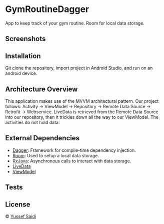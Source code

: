 # GymRoutineDagger
App to keep track of your gym routine. Room for local data storage.

## Screenshots
<p>
</p>

## Installation
Git clone the repository, import project in Android Studio, and run on an android device.

## Architecture Overview
This application makes use of the MVVM architectural pattern. 
Our project follows: Activity -> ViewModel -> Repository -> Remote Data Source -> Retrofit -> Webservice.
LiveData is retrieved from the Remote Data Source into our repository, then it trickles down all the way to our ViewModel. The activities do not hold data.

## External Dependencies
- [Dagger](https://dagger.dev/): Framework for compile-time dependency injection.
- [Room](https://developer.android.com/training/data-storage/room): Used to setup a local data storage.
- [RxJava](https://github.com/ReactiveX/RxJava): Asynchronous calls to interact with data storage.
- [LiveData](https://developer.android.com/topic/libraries/architecture/livedata)
- [ViewModel](https://developer.android.com/reference/androidx/lifecycle/ViewModel)

## Tests

## License
© [Yussef Saidi](https://yussefsaidi.me/)
